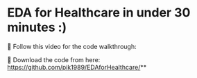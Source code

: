 # EDA for Healthcare in under 30 minutes :)

🔴 Follow this video for the code walkthrough:

🔴 Download the code from here: https://github.com/pik1989/EDAforHealthcare/**
